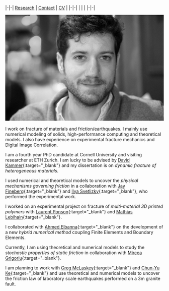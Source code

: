 |-|-|
[Research](research.md) | [Contact](contact.md) | [CV](gabriele_albertini_vitae.pdf) |
|-|-|
| | |
|-|-|

![](images/profile_photo_id_bw.jpg)

I work on fracture of materials and friction/earthquakes. 
I mainly use numerical modeling of solids, high-performance computing and theoretical models. 
I also have experience on experimental fracture mechanics and Digital Image Correlation.

I am a fourth year PhD candidate at Cornell University and visiting researcher at ETH Zurich. 
I am lucky to be advised by [David Kammer](https://ifb.ethz.ch/compmech/people/prof-dr-david-kammer.html){:target="_blank"} and my dissertation is on *dynamic fracture of heterogeneous materials*. 

I used numerical and theoretical models to uncover the *physical mechanisms governing friction* in a collaboration with [Jay Fineberg](http://old.phys.huji.ac.il/~jay/){:target="_blank"} and [Ilya Svetlizky](https://scholar.google.co.il/citations?user=44mVMhIAAAAJ&hl=en){:target="_blank"}, who performed the experimental work.

I worked on an experimental project on fracture of *multi-material 3D printed polymers* with [Laurent Ponson](http://www.laurentponson.com/){:target="_blank"} and [Mathias Lebihain](https://scholar.google.com/citations?user=ZUSWpmMAAAAJ&hl=en&oi=ao){:target="_blank"}.

I collaborated with [Ahmed Elbanna](http://publish.illinois.edu/mcslabuiuc/people/ahmed-ettaf-elbanna/){:target="_blank"} on the development of a new *hybrid numerical method* coupling Finite Elements and Boundary Elements.

Currently, I am using theoretical and numerical models to study the *stochastic properties of static friction* in collaboration with [Mircea Grigoriu](https://www.cee.cornell.edu/faculty-directory/mircea-dan-grigoriu){:target="_blank"}. 

I am planning to work with [Greg McLaskey](https://courses.cit.cornell.edu/mclaskey/people.html){:target="_blank"} and [Chun-Yu Ke](https://chunyuke.com/){:target="_blank"} and use theoretical and numerical models to uncover the friction law of laboratory scale earthquakes performed on a 3m granite fault.


<!--I am wondering if you might add some broader statements about your work and your professional goals. What is your larger project? What questions interest you? What are the broader impacts of your work? What broader conversations in the field does your work contribute to?

You might look at some bio statements and websites from others in your field to see how they answer these kinds of questions. 

-->
